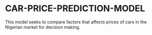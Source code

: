 # CAR-PRICE-PREDICTION-MODEL
This model seeks to compare factors that affects prices of cars in the Nigerian market for decision making.
